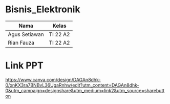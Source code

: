 # Bisnis_Elektronik

| Nama  | Kelas |
| ------------- | ------------- |
| Agus Setiawan  | TI 22 A2  |
| Rian Fauza     | TI 22 A2  |

# Link PPT
https://www.canva.com/design/DAGAn8dhk-0/xnKX3ra7BNBvL36UgaRnhw/edit?utm_content=DAGAn8dhk-0&utm_campaign=designshare&utm_medium=link2&utm_source=sharebutton
